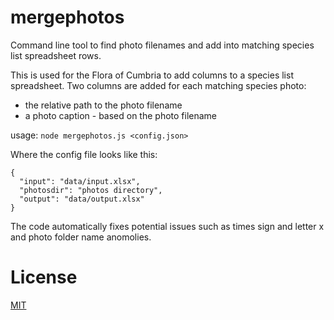 # mergephotos

Command line tool to find photo filenames and add into matching species list spreadsheet rows.

This is used for the Flora of Cumbria to add columns to a species list spreadsheet.
Two columns are added for each matching species photo:

* the relative path to the photo filename
* a photo caption - based on the photo filename

usage: `node mergephotos.js <config.json>`

Where the config file looks like this:

```
{
  "input": "data/input.xlsx",
  "photosdir": "photos directory",
  "output": "data/output.xlsx"
}
```

The code automatically fixes potential issues such as times sign and letter x and photo folder name anomolies.

# License

[MIT](LICENSE)
